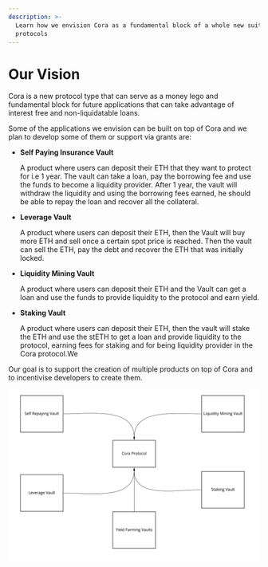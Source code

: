 ```yaml
---
description: >-
  Learn how we envision Cora as a fundamental block of a whole new suite of Defi
  protocols
---
```


# Our Vision

Cora is a new protocol type that can serve as a money lego and fundamental block for future applications that can take advantage of interest free and non-liquidatable loans.

Some of the applications we envision can be built on top of Cora and we plan to develop some of them or support via grants are:

*   **Self Paying Insurance Vault**

    A product where users can deposit their ETH that they want to protect for i.e 1 year. The vault can take a loan, pay the borrowing fee and use the funds to become a liquidity provider. After 1 year, the vault will withdraw the liquidity and using the borrowing fees earned, he should be able to repay the loan and recover all the collateral.
*   **Leverage Vault**

    A product where users can deposit their ETH, then the Vault will buy more ETH and sell once a certain spot price is reached. Then the vault can sell the ETH, pay the debt and recover the ETH that was initially locked.
*   **Liquidity Mining Vault**

    A product where users can deposit their ETH and the Vault can get a loan and use the funds to provide liquidity to the protocol and earn yield.
*   **Staking Vault**

    A product where users can deposit their ETH, then the vault will stake the ETH and use the stETH to get a loan and provide liquidity to the protocol, earning fees for staking and for being liquidity provider in the Cora protocol.We

Our goal is to support the creation of multiple products on top of Cora and to incentivise developers to create them.

![](<.gitbook/assets/Cora diagrams - 2 - Copy of What if (1).jpg>)







